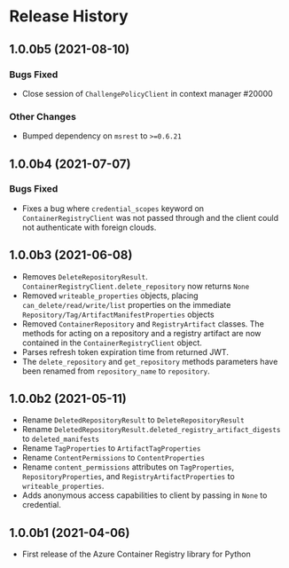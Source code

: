 # Release History

## 1.0.0b5 (2021-08-10)

### Bugs Fixed

- Close session of `ChallengePolicyClient` in context manager    #20000

### Other Changes

- Bumped dependency on `msrest` to `>=0.6.21`

## 1.0.0b4 (2021-07-07)

### Bugs Fixed

- Fixes a bug where `credential_scopes` keyword on `ContainerRegistryClient` was not passed through and the client could not authenticate with foreign clouds.

## 1.0.0b3 (2021-06-08)

- Removes `DeleteRepositoryResult`. `ContainerRegistryClient.delete_repository` now returns `None`
- Removed `writeable_properties` objects, placing `can_delete/read/write/list` properties on the immediate `Repository/Tag/ArtifactManifestProperties` objects
- Removed `ContainerRepository` and `RegistryArtifact` classes. The methods for acting on a repository and a registry artifact are now contained in the `ContainerRegistryClient` object.
- Parses refresh token expiration time from returned JWT.
- The `delete_repository` and `get_repository` methods parameters have been renamed from `repository_name` to `repository`.

## 1.0.0b2 (2021-05-11)

- Rename `DeletedRepositoryResult` to `DeleteRepositoryResult`
- Rename `DeletedRepositoryResult.deleted_registry_artifact_digests` to `deleted_manifests`
- Rename `TagProperties` to `ArtifactTagProperties`
- Rename `ContentPermissions` to `ContentProperties`
- Rename `content_permissions` attributes on `TagProperties`, `RepositoryProperties`, and `RegistryArtifactProperties` to `writeable_properties`.
- Adds anonymous access capabilities to client by passing in `None` to credential.

## 1.0.0b1 (2021-04-06)

- First release of the Azure Container Registry library for Python
